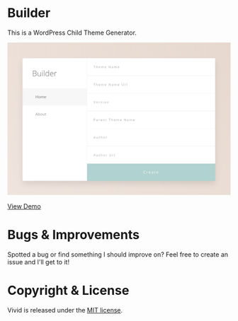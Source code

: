 # Builder
This is a WordPress Child Theme Generator.

![Preview](preview.png)

[View Demo](http://demos.andy.design/Builder)

# Bugs & Improvements
Spotted a bug or find something I should improve on? Feel free to create an issue and I'll get to it!

# Copyright & License
Vivid is released under the [MIT license](https://github.com/andyhqtran/Builder/blob/master/LICENSE).